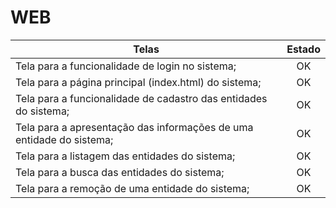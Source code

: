 # WEB

| Telas |Estado       | 
| ------------- |:-------------:|
| Tela para a funcionalidade de login no sistema;       | OK |
| Tela para a página principal (index.html) do sistema;    | OK |  
| Tela para a funcionalidade de cadastro das entidades do sistema;  | OK |
|Tela para a apresentação das informações de uma entidade do sistema;|OK|
|Tela para a listagem das entidades do sistema;|OK|
|Tela para a busca das entidades do sistema;|OK|
|Tela para a remoção de uma entidade do sistema;|OK|
